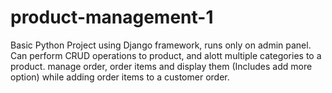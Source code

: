 # product-management-1

Basic Python Project using Django framework, runs only on admin panel.
Can perform CRUD operations to product, and alott multiple categories to a product.
manage order, order items and display them (Includes add more option) while adding order items to a customer order.
